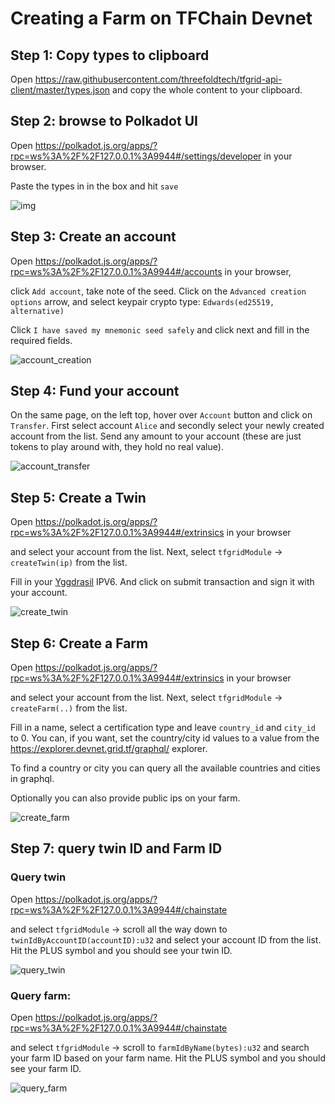 # Creating a Farm on TFChain Devnet

## Step 1: Copy types to clipboard

Open https://raw.githubusercontent.com/threefoldtech/tfgrid-api-client/master/types.json and copy the whole content to your clipboard.

## Step 2: browse to Polkadot UI

Open https://polkadot.js.org/apps/?rpc=ws%3A%2F%2F127.0.0.1%3A9944#/settings/developer in your browser.


Paste the types in in the box and hit `save`

![img](./assets/copy_types_1.png)

## Step 3: Create an account

Open https://polkadot.js.org/apps/?rpc=ws%3A%2F%2F127.0.0.1%3A9944#/accounts in your browser, 

click `Add account`, take note of the seed. Click on the `Advanced creation options` arrow, and select keypair crypto type: `Edwards(ed25519, alternative)`

Click `I have saved my mnemonic seed safely` and click next and fill in the required fields.

![account_creation](./assets/account_create_1.png)

## Step 4: Fund your account

On the same page, on the left top, hover over `Account` button and click on `Transfer`. First select account `Alice` and secondly select your newly created account from the list. Send any amount to your account (these are just tokens to play around with, they hold no real value).

![account_transfer](./assets/account_transfer_1.png)

## Step 5: Create a Twin

Open https://polkadot.js.org/apps/?rpc=ws%3A%2F%2F127.0.0.1%3A9944#/extrinsics in your browser 

and select your account from the list. Next, select `tfgridModule` -> `createTwin(ip)` from the list.

Fill in your [Yggdrasil](https://github.com/yggdrasil-network/yggdrasil-go) IPV6. And click on submit transaction and sign it with your account.

![create_twin](./assets/create_twin_1.png)

## Step 6: Create a Farm

Open https://polkadot.js.org/apps/?rpc=ws%3A%2F%2F127.0.0.1%3A9944#/extrinsics in your browser 

and select your account from the list. Next, select `tfgridModule` -> `createFarm(..)` from the list.

Fill in a name, select a certification type and leave `country_id` and `city_id` to 0. You can, if you want, set the country/city id values to a value from the https://explorer.devnet.grid.tf/graphql/ explorer. 

To find a country or city you can query all the available countries and cities in graphql.

Optionally you can also provide public ips on your farm.

![create_farm](./assets/create_farm_1.png)

## Step 7: query twin ID and Farm ID

### Query twin

Open https://polkadot.js.org/apps/?rpc=ws%3A%2F%2F127.0.0.1%3A9944#/chainstate 

and select `tfgridModule` -> scroll all the way down to `twinIdByAccountID(accountID):u32` and select your account ID from the list. Hit the PLUS symbol and you should see your twin ID.

![query_twin](./assets/query_twin_1.png)

### Query farm:

Open https://polkadot.js.org/apps/?rpc=ws%3A%2F%2F127.0.0.1%3A9944#/chainstate 

and select `tfgridModule` -> scroll to `farmIdByName(bytes):u32` and search your farm ID based on your farm name. Hit the PLUS symbol and you should see your farm ID.

![query_farm](./assets/query_farm_1.png)

